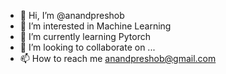 - 👋 Hi, I’m @anandpreshob
- 👀 I’m interested in Machine Learning
- 🌱 I’m currently learning Pytorch
- 💞️ I’m looking to collaborate on ...
- 📫 How to reach me anandpreshob@gmail.com

<!---
anandpreshob/anandpreshob is a ✨ special ✨ repository because its `README.md` (this file) appears on your GitHub profile.
You can click the Preview link to take a look at your changes.
--->
